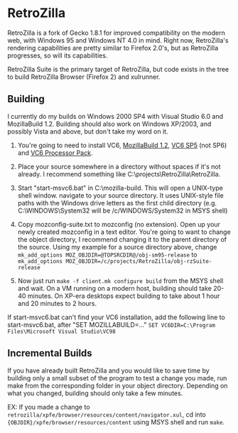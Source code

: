 # RetroZilla

RetroZilla is a fork of Gecko 1.8.1 for improved compatibility on the modern web, with Windows 95 and Windows NT 4.0 in mind. Right now, RetroZilla's rendering capabilities are pretty similar to Firefox 2.0's, but as RetroZilla progresses, so will its capabilities.

RetroZilla Suite is the primary target of RetroZilla, but code exists in the tree to build RetroZilla Browser (Firefox 2) and xulrunner.

## Building

I currently do my builds on Windows 2000 SP4 with Visual Studio 6.0 and MozillaBuild 1.2. Building should also work on Windows XP/2003, and possibly Vista and above, but don't take my word on it.

1. You're going to need to install VC6, [MozillaBuild 1.2](https://ftp.mozilla.org/pub/mozilla/libraries/win32/MozillaBuildSetup-1.2.exe), [VC6 SP5](https://github.com/rn10950/RetroZillaWeb/releases/download/0/vs6sp5.exe) (not SP6) and [VC6 Processor Pack](https://github.com/rn10950/RetroZillaWeb/releases/download/0/vcpp5.exe).

2. Place your source somewhere in a directory without spaces if it's not already. I recommend something like C:\projects\RetroZilla\RetroZilla. 

3. Start "start-msvc6.bat" in C:\mozilla-build\. This will open a UNIX-type shell window. navigate to your source directory. It uses UNIX-style file paths with the Windows drive letters as the first child directory (e.g. C:\WINDOWS\System32 will be /c/WINDOWS/System32 in MSYS shell) 

4. Copy mozconfig-suite.txt to mozconfig (no extension). Open up your newly created mozconfig in a text editor. You're going to want to change the object directory, I recommend changing it to the parent directory of the source. Using my example for a source directory above, change
`mk_add_options MOZ_OBJDIR=@TOPSRCDIR@/obj-sm95-release`
to 
`mk_add_options MOZ_OBJDIR=/c/projects/RetroZilla/obj-rzSuite-release`

4. Now just run `make -f client.mk configure build` from the MSYS shell and wait. On a VM running on a modern host, building should take 20-40 minutes. On XP-era desktops expect building to take about 1 hour and 20 minutes to 2 hours.

If start-msvc6.bat can't find your VC6 installation, add the following line to start-msvc6.bat, after "SET MOZILLABUILD=..."
`SET VC6DIR=C:\Program Files\Microsoft Visual Studio\VC98`

## Incremental Builds
If you have already built RetroZilla and you would like to save time by building only a small subset of the program to test a change you made, run make from the corresponding folder in your object directory. Depending on what you changed, building should only take a few minutes.

EX: If you made a change to `retrozilla/xpfe/browser/resources/content/navigator.xul`, cd into `{OBJDIR}/xpfe/browser/resources/content` using MSYS shell and run `make`.
